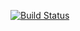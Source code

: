 [![Build Status](https://travis-ci.com/Vetrinus/memcached.svg?branch=development)](https://travis-ci.com/Vetrinus/memcached)
